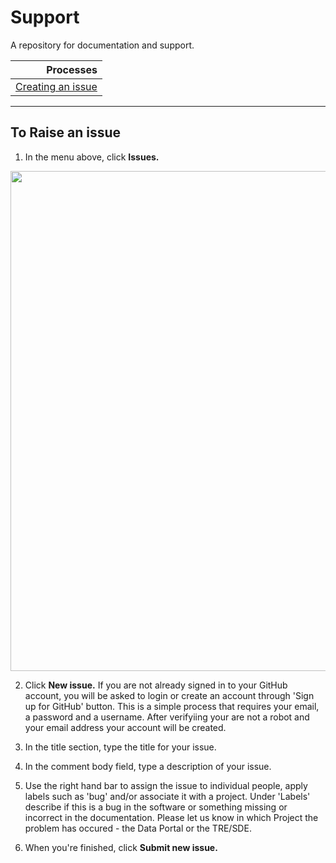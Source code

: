 # Support
A repository for documentation and support.


| Processes |
|-----:|
|[Creating an issue](https://github.com/Barts-Life-Science/Support/wiki/Creating-Issues) |

***

## To Raise an issue
1. In the menu above, click **Issues.**
<img src="https://github.com/Barts-Life-Science/Support/assets/6781914/f1b66e3b-3df6-47d1-aa74-e71ee561b30e" width="800">

2. Click **New issue.** If you are not already signed in to your GitHub account, you will be asked to login or create an account through 'Sign up for GitHub' button. This is a simple process that requires your email, a password and a username. After verifyiing your are not a robot and your email address your account will be created. 

3. In the title section, type the title for your issue.

4. In the comment body field, type a description of your issue.

5. Use the right hand bar to assign the issue to individual people, apply labels such as 'bug' and/or associate it with a project. Under 'Labels' describe if this is a bug in the software or something missing or incorrect in the documentation. Please let us know in which Project the problem has occured - the Data Portal or the TRE/SDE.
   
7. When you're finished, click **Submit new issue.**

